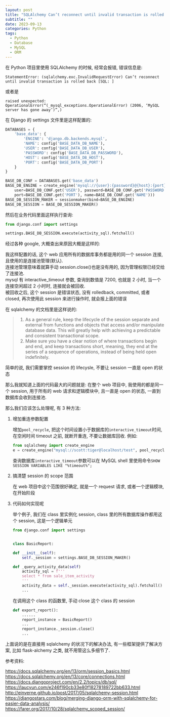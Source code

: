 ```yaml
---
layout: post
title: "SQLAlchemy Can’t reconnect until invalid transaction is rolled back问题"
subtitle: ""
date: 2023-09-13
categories: Python
tags:
  - Python
  - Database
  - MySQL
  - ORM
---
```


在 Python 项目里使用 SQLAlchemy 的时候, 经常会报错, 错误信息是:

```log
StatementError: (sqlalchemy.exc.InvalidRequestError) Can’t reconnect until invalid transaction is rolled back [SQL: ]
```

或者是

```log
raised unexpected: OperationalError(“(_mysql_exceptions.OperationalError) (2006, ‘MySQL server has gone away’)”,)
```

在 Django 的 settings 文件里是这样配置的:

```python
DATABASES = {
    'base_data': {
        'ENGINE': 'django.db.backends.mysql',
        'NAME': config('BASE_DATA_DB_NAME'),
        'USER': config('BASE_DATA_DB_USER'),
        'PASSWORD': config('BASE_DATA_DB_PASSWORD'),
        'HOST': config('BASE_DATA_DB_HOST'),
        'PORT': config('BASE_DATA_DB_PORT')
    }
}

BASE_DB_CONF = DATABASES.get('base_data')
BASE_DB_ENGINE = create_engine('mysql://{user}:{password}@{host}:{port}/{name}?charset=utf8&autocommit=true'.format(
    user=BASE_DB_CONF.get('USER'), password=BASE_DB_CONF.get('PASSWORD'), host=BASE_DB_CONF.get('HOST'),
    port=BASE_DB_CONF.get('PORT'), name=BASE_DB_CONF.get('NAME')))
BASE_DB_SESSION_MAKER = sessionmaker(bind=BASE_DB_ENGINE)
BASE_DB_SESSION = BASE_DB_SESSION_MAKER()
```

然后在业务代码里面这样执行查询:

```python
from django.conf import settings

settings.BASE_DB_SESSION.execute(activity_sql).fetchall()
```

经过各种 google, 大概查出来原因大概是这样的:

我这样配置的话, 这个 web 应用所有的数据库事务都是用的同一个 session 连接, 且使用的是连接池管理(默认).  
连接池管理意味着就算手动 session.close()也是没有用的, 因为管理权限已经交给了连接池.  
mysql 有 interactive_timeout 参数, 查询到数值是 7200, 也就是 2 小时, 当一个连接空闲超过 2 小时时, 连接就会被回收.  
被回收之后, 这个 session 是错误状态, 没有 rolledback, committed, 或者 closed, 再次使用此 session 来进行操作时, 就会报上面的错误

在 sqlalchemy 的文档里是这样说的:

> 1. As a general rule, keep the lifecycle of the session separate and external from functions and objects that access and/or manipulate database data. This will greatly help with achieving a predictable and consistent transactional scope.
> 2. Make sure you have a clear notion of where transactions begin and end, and keep transactions short, meaning, they end at the series of a sequence of operations, instead of being held open indefinitely.

简单的说, 我们需要掌控 session 的 lifecysle, 不要让 session 一直是 open 的状态

那么我就知道上面的代码最大的问题就是: 在整个 web 项目中, 我使用的都是同一个 session, 用于所有的 web 请求和逻辑模块中, 且一直是 open 的状态, 一直到数据库会收到连接池.

那么我们应该怎么处理呢, 有 3 种方法:

1. 增加重连参数配置

   增加`pool_recycle`, 把这个时间设置小于数据库的`interactive_timeout`时间, 在空闲时间 timeout 之前, 就断开重连, 不要让数据库回收.
   例如:

   ```python
   from sqlalchemy import create_engine
   e = create_engine("mysql://scott:tiger@localhost/test", pool_recycle=3600)
   ```

   查询数据库`interactive_timeout`参数可以在 MySQL shell 里使用命令`SHOW SESSION VARIABLES LIKE "%timeout%";`

2. 搞清楚 session 的 scope 范围

   在 web 项目中这个范围很好确定, 就是一个 request 请求, 或者一个逻辑模块, 在开始阶段

3. 代码如何实现呢

   举个例子, 我们在 class 里实例化 session, class 里的所有数据库操作都用这个 session, 这是一个逻辑单元

   ```python
   from django.conf import settings


   class BasicReport:

   def __init__(self):
       self._session = settings.BASE_DB_SESSION_MAKER()

   def _query_activity_data(self)
       activity_sql = f'''
       select * from sale_item_activity
       '''
       activity_data = self._session.execute(activity_sql).fetchall()
       ...
   ```

   在调用这个 class 的函数里, 手动 close 这个 class 的 session

   ```python
   def export_report():
       ......
       report_instance = BasicReport()
       ...
       report_instance._session.close()
       ...
   ```

上面说的是在直接用 sqlalchemy 的状况下的解决办法, 有一些框架提供了解决方案, 比如 flask-alchemy 之类, 就不用管这么多细节了.

参考资料:

<https://docs.sqlalchemy.org/en/13/orm/session_basics.html>
<https://docs.sqlalchemy.org/en/13/core/connections.html>
<https://docs.djangoproject.com/en/2.2/topics/db/sql/>
<https://laucyun.com/e246f190cb33e80f18278189722bb633.html>
<http://einverne.github.io/post/2017/05/sqlalchemy-session.html>
<https://djangostars.com/blog/merging-django-orm-with-sqlalchemy-for-easier-data-analysis/>
<https://farer.org/2017/10/28/sqlalchemy_scoped_session/>
